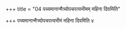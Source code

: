 +++
title = "04 पच्यमानान्मैत्र्योपचरत्यभीमम् महिना दिवमिति"

+++
पच्यमानान्मैत्र्योपचरत्यभीमं महिना दिवमिति ४
